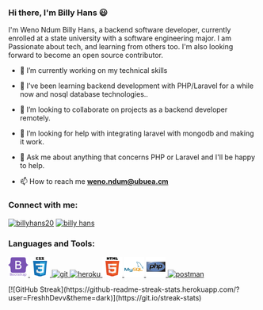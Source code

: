 ### Hi there, I'm Billy Hans 😃

I'm Weno Ndum Billy Hans, a backend software developer, currently enrolled at a state university with a software engineering major. I am Passionate about tech, and learning from others too.
I'm also looking forward to become an open source contributor.

- 🔭 I’m currently working on my technical skills
- 🌱 I’ve been learning backend development with PHP/Laravel for a while now and nosql database technologies..
- 👯 I’m looking to collaborate on projects as a backend developer remotely.
- 🤔 I’m looking for help with integrating laravel with mongodb and making it work.
- 💬 Ask me about anything that concerns PHP or Laravel and I'll be happy to help.

- 📫 How to reach me **weno.ndum@ubuea.cm**

<h3 align="left">Connect with me:</h3>
<p align="left">
<a href="https://twitter.com/billyhans20" target="blank"><img align="center" src="https://raw.githubusercontent.com/rahuldkjain/github-profile-readme-generator/master/src/images/icons/Social/twitter.svg" alt="billyhans20" height="30" width="40" /></a>
<a href="https://linkedin.com/in/billy-hans-99a7281b4" target="blank"><img align="center" src="https://raw.githubusercontent.com/rahuldkjain/github-profile-readme-generator/master/src/images/icons/Social/linked-in-alt.svg" alt="billy hans" height="30" width="40" /></a>
</p>

<h3 align="left">Languages and Tools:</h3>
<p align="left"> <a href="https://getbootstrap.com" target="_blank" rel="noreferrer"> <img src="https://raw.githubusercontent.com/devicons/devicon/master/icons/bootstrap/bootstrap-plain-wordmark.svg" alt="bootstrap" width="40" height="40"/> </a> <a href="https://www.w3schools.com/css/" target="_blank" rel="noreferrer"> <img src="https://raw.githubusercontent.com/devicons/devicon/master/icons/css3/css3-original-wordmark.svg" alt="css3" width="40" height="40"/> </a> <a href="https://git-scm.com/" target="_blank" rel="noreferrer"> <img src="https://www.vectorlogo.zone/logos/git-scm/git-scm-icon.svg" alt="git" width="40" height="40"/> </a> <a href="https://heroku.com" target="_blank" rel="noreferrer"> <img src="https://www.vectorlogo.zone/logos/heroku/heroku-icon.svg" alt="heroku" width="40" height="40"/> </a> <a href="https://www.w3.org/html/" target="_blank" rel="noreferrer"> <img src="https://raw.githubusercontent.com/devicons/devicon/master/icons/html5/html5-original-wordmark.svg" alt="html5" width="40" height="40"/> </a> <a href="https://www.mysql.com/" target="_blank" rel="noreferrer"> <img src="https://raw.githubusercontent.com/devicons/devicon/master/icons/mysql/mysql-original-wordmark.svg" alt="mysql" width="40" height="40"/> </a> <a href="https://www.php.net" target="_blank" rel="noreferrer"> <img src="https://raw.githubusercontent.com/devicons/devicon/master/icons/php/php-original.svg" alt="php" width="40" height="40"/> </a> <a href="https://postman.com" target="_blank" rel="noreferrer"> <img src="https://www.vectorlogo.zone/logos/getpostman/getpostman-icon.svg" alt="postman" width="40" height="40"/> </a> </p>
<!--- 📫 How to reach me: ... --->
<!--- 😄 Pronouns: ... --->
<!--- ⚡ Fun fact: ... --->
[![GitHub Streak](https://github-readme-streak-stats.herokuapp.com/?user=FreshhDevv&theme=dark)](https://git.io/streak-stats)

